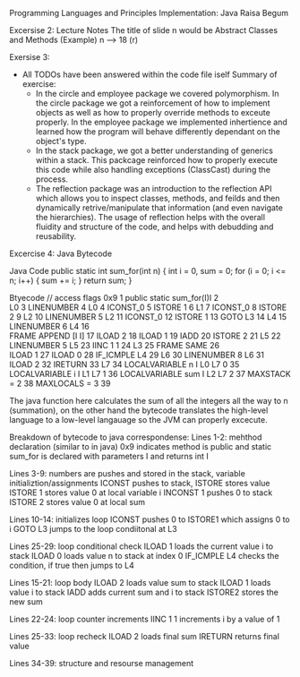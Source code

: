 Programming Languages and Principles Implementation: Java
Raisa Begum

Excersise 2: Lecture Notes
  The title of slide n would be Abstract Classes and Methods (Example)
  n --> 18 (r)

Exersise 3:
- All TODOs have been answered within the code file iself
Summary of exercise: 
  - In the circle and employee package we covered polymorphism. In the circle package we got a reinforcement of how to implement objects as well as how to properly override methods to exceute properly. In the employee package we implemented inhertience and learned how the program will behave differently dependant on the object's type.
  - In the stack package, we got a better understanding of generics within a stack. This packcage reinforced how to properly execute this code while also handling exceptions (ClassCast) during the process.
  - The reflection package was an introduction to the reflection API which allows you to inspect classes, methods, and feilds and then dynamically retrive/manipulate that information (and even navigate the hierarchies). The usage of reflection helps with the overall fluidity and structure of the code, and helps with debudding and reusability.


Excercise 4: Java Bytecode

Java Code
  public static int sum_for(int n) {
    int i = 0, sum = 0;
    for (i = 0; i <= n; i++) {
      sum += i;
    }
    return sum;
  }

Btyecode
  // access flags 0x9			      1
  public static sum_for(I)I		2	
    L0					                3
      LINENUMBER 4 L0			      4
      ICONST_0				          5
      ISTORE 1				          6
    L1					                7
      ICONST_0				          8
      ISTORE 2				          9
    L2					                10
      LINENUMBER 5 L2			      11
      ICONST_0				          12
      ISTORE 1				          13
      GOTO L3				            14
    L4					                15
      LINENUMBER 6 L4			      16	
    FRAME APPEND [I I]		      17
      ILOAD 2				            18
      ILOAD 1				            19
      IADD				              20
      ISTORE 2				          21
    L5					                22
      LINENUMBER 5 L5			      23
      IINC 1 1				          24
    L3					                25
    FRAME SAME				          26	
      ILOAD 1				            27
      ILOAD 0				            28
      IF_ICMPLE L4			        29
    L6					                30
      LINENUMBER 8 L6			      31	
      ILOAD 2				            32
      IRETURN				            33
    L7					                34
      LOCALVARIABLE n I L0 L7 0	35	
      LOCALVARIABLE i I L1 L7 1	36
      LOCALVARIABLE sum I L2 L7 2	37
      MAXSTACK = 2			        38
      MAXLOCALS = 3			        39


  The java function here calculates the sum of all the integers all the way to n (summation), on the other hand the bytecode translates the high-level language to a low-level langauage so the JVM can properly excecute. 

  Breakdown of bytecode to java correspondense:
  Lines 1-2: mehthod declaration (similar to in java)
            0x9 indicates method is public and static 
            sum_for is declared with parameters I and returns int I 

  Lines 3-9: numbers are pushes and stored in the stack, variable initializtion/assignments
            ICONST pushes to stack, ISTORE stores value
            ISTORE 1 stores value 0 at local variable i
            INCONST 1 pushes 0 to stack
            ISTORE 2 stores value 0 at local sum

  Lines 10-14: initializes loop
            ICONST pushes 0 to ISTORE1 which assigns 0 to i
            GOTO L3 jumps to the loop condiitonal at L3

  Lines 25-29: loop conditional check
            ILOAD 1 loads the current value i to stack
            ILOAD 0 loads value n to stack at index 0
            IF_ICMPLE L4 checks the condition, if true then jumps to L4

  Lines 15-21: loop body
            ILOAD 2 loads value sum to stack
            ILOAD 1 loads value i to stack
            IADD adds current sum and i to stack
            ISTORE2 stores the new sum

  Lines 22-24: loop counter increments
            IINC 1 1 increments i by a value of 1

  Lines 25-33: loop recheck
            ILOAD 2 loads final sum
            IRETURN returns final value

  Lines 34-39: structure and resourse management

            